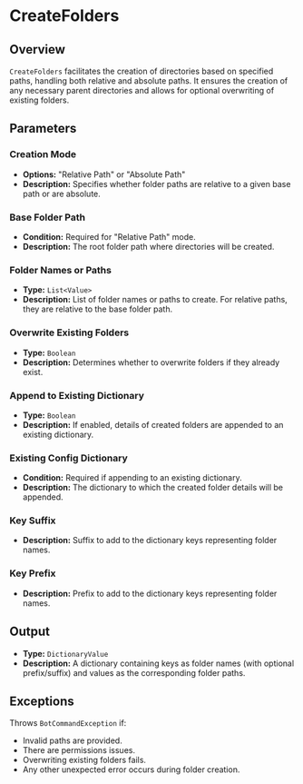 # CreateFolders

## Overview

`CreateFolders` facilitates the creation of directories based on specified paths, handling both relative and absolute
paths. It ensures the creation of any necessary parent directories and allows for optional overwriting of existing
folders.

## Parameters

### Creation Mode

- **Options:** "Relative Path" or "Absolute Path"
- **Description:** Specifies whether folder paths are relative to a given base path or are absolute.

### Base Folder Path

- **Condition:** Required for "Relative Path" mode.
- **Description:** The root folder path where directories will be created.

### Folder Names or Paths

- **Type:** `List<Value>`
- **Description:** List of folder names or paths to create. For relative paths, they are relative to the base folder
  path.

### Overwrite Existing Folders

- **Type:** `Boolean`
- **Description:** Determines whether to overwrite folders if they already exist.

### Append to Existing Dictionary

- **Type:** `Boolean`
- **Description:** If enabled, details of created folders are appended to an existing dictionary.

### Existing Config Dictionary

- **Condition:** Required if appending to an existing dictionary.
- **Description:** The dictionary to which the created folder details will be appended.

### Key Suffix

- **Description:** Suffix to add to the dictionary keys representing folder names.

### Key Prefix

- **Description:** Prefix to add to the dictionary keys representing folder names.

## Output

- **Type:** `DictionaryValue`
- **Description:** A dictionary containing keys as folder names (with optional prefix/suffix) and values as the
  corresponding folder paths.

## Exceptions

Throws `BotCommandException` if:

- Invalid paths are provided.
- There are permissions issues.
- Overwriting existing folders fails.
- Any other unexpected error occurs during folder creation.